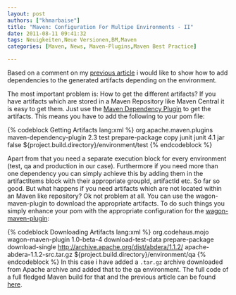 ```yaml
---
layout: post
authors: ["khmarbaise"]
title: "Maven: Configuration For Multipe Environments - II"
date: 2011-08-11 09:41:32
tags: Neuigkeiten,Neue Versionen,BM,Maven
categories: [Maven, News, Maven-Plugins,Maven Best Practice]

---
```

Based on a comment on my 
[previous article](/blog/2011/07/29/maven-configuration-for-multipe-environments/ "previous article") i would like to show 
how to add dependencies to the generated artifacts depending on the environment.

The most important problem is: How to get the different artifacts? If you have artifacts which are stored 
in a Maven Repository like Maven Central it is easy to get them. 
Just use the [Maven Dependency Plugin](https://maven.apache.org/maven-dependency-plugin/) to get the artifacts. 
This means you have to add the following to your pom file: 

{% codeblock Getting Artifacts lang:xml %}
<plugin>
  <groupId>org.apache.maven.plugins</groupId>
  <artifactId>maven-dependency-plugin</artifactId>
  <version>2.3</version>
  <executions>
    <execution>
      <id>test</id>
      <phase>prepare-package</phase>
      <goals>
        <goal>copy</goal>
      </goals>
      <configuration>
        <artifactItems>
          <artifactItem>
            <groupId>junit</groupId>
            <artifactId>junit</artifactId>
            <version>4.1</version>
            <type>jar</type>
          </artifactItem>
        </artifactItems>
        <overWrite>false</overWrite>
        <outputDirectory>${project.build.directory}/environment/test</outputDirectory>
      </configuration>
    </execution>
{% endcodeblock %}

Apart from that you need a separate execution block for every environment (test, qa and production in our case). 
Furthermore if you need more than one dependency you can simply achieve this by adding them in the artifactItems block with their 
appropriate groupId, artifactId etc. So far so good. But what happens if you need artifacts which are not 
located within an Maven like repository? Ok not problem at all. You can use the wagon-maven-plugin to download the appropriate artifacts. 
To do such things you simply enhance your pom with the appropriate configuration for the 
[wagon-maven-plugin](http://mojo.codehaus.org/wagon-maven-plugin/):

{% codeblock Downloading Artifacts lang:xml %}
<plugin>
  <groupId>org.codehaus.mojo</groupId>
  <artifactId>wagon-maven-plugin</artifactId>
  <version>1.0-beta-4</version>
  <executions>
    <execution>
      <id>download-test-data</id>
      <phase>prepare-package</phase>
      <goals>
        <goal>download-single</goal>
      </goals>
      <configuration>
        <url>http://archive.apache.org/dist/abdera/1.1.2/</url>
        <fromFile>apache-abdera-1.1.2-src.tar.gz</fromFile>
        <toDir>${project.build.directory}/environment/qa</toDir>
      </configuration>
    </execution>
  </executions>
</plugin>
{% endcodeblock %}
In this case i have added a ```.tar.gz``` archive downloaded from Apache archive and added that to the qa environment. 
The full code of a full fledged Maven build for that and the previous article can be found 
[here](https://github.com/khmarbaise/multiple-artifacts).

